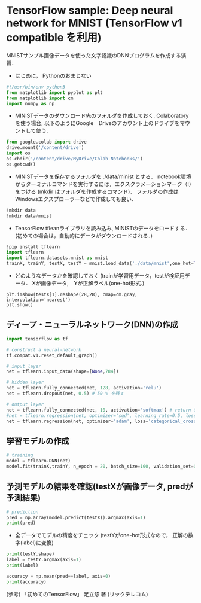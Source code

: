 # TensorFlow sample: Deep neural network for MNIST (TensorFlow v1 compatible を利用) 
MNISTサンプル画像データを使った文字認識のDNNプログラムを作成する演習．

- はじめに， Pythonのおまじない
```Python
#!/usr/bin/env python3
from matplotlib import pyplot as plt
from matplotlib import cm
import numpy as np 
```

- MINISTデータのダウンロード先のフォルダを作成しておく. Colaboratory を使う場合, 以下のようにGoogle　Driveのアカウント上のドライブをマウントして使う.
```Python
from google.colab import drive
drive.mount('/content/drive')
import os
os.chdir('/content/drive/MyDrive/Colab Notebooks/')
os.getcwd()
```
- MINISTデータを保存するフォルダを ./data/minist とする． notebook環境からターミナルコマンドを実行するには，エクスクラメーションマーク（!）をつける (mkdir はフォルダを作成するコマンド)． フォルダの作成はWindowsエクスプローラーなどで作成しても良い． 
```Python
!mkdir data
!mkdir data/mnist
```

- TensorFlow tfleanライブラリを読み込み, MINISTのデータをロードする． (初めての場合は，自動的にデータがダウンロードされる．)
```Python
!pip install tflearn
import tflearn 
import tflearn.datasets.mnist as mnist 
trainX, trainY, testX, testY = mnist.load_data('./data/mnist',one_hot=True)
```

- どのようなデータかを確認しておく (trainが学習用データ，testが検証用データ． Xが画像データ,　Yが正解ラベル(one-hot形式.) 
```
plt.imshow(testX[1].reshape(28,28), cmap=cm.gray, interpolation='nearest')
plt.show()
```

## ディープ・ニューラルネットワーク(DNN)の作成
```Python
import tensorflow as tf

# construct a neural-network
tf.compat.v1.reset_default_graph()

# input layer
net = tflearn.input_data(shape=[None,784])

# hidden layer 
net = tflearn.fully_connected(net, 128, activation='relu')
net = tflearn.dropout(net, 0.5) # 50 % を残す

# output layer
net = tflearn.fully_connected(net, 10, activation='softmax') # return 0--1 probability
#net = tflearn.regression(net, optimizer='sgd', learning_rate=0.5, loss='categorical_crossentropy')
net = tflearn.regression(net, optimizer='adam', loss='categorical_crossentropy')
```

## 学習モデルの作成
```Python
# training 
model = tflearn.DNN(net)
model.fit(trainX,trainY, n_epoch = 20, batch_size=100, validation_set=0.1, show_metric=True)
```

## 予測モデルの結果を確認(testXが画像データ, predが予測結果)
```Python
# prediction 
pred = np.array(model.predict(testX)).argmax(axis=1)
print(pred)
```
- 全データでモデルの精度をチェック (testYがone-hot形式なので， 正解の数字(label)に変換)
```Python
print(testY.shape)
label = testY.argmax(axis=1)
print(label)
  
accuracy = np.mean(pred==label, axis=0)
print(accuracy)
```

(参考) 
「初めてのTensorFlow」 足立悠 著 (リックテレコム)
